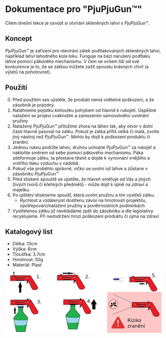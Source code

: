 # Dokumentace pro "PjuPjuGun™"

Cílem dnešní lekce je osvojit si otvírání skleněných lahví s PjuPjuGun™.

## Koncept
PjuPjuGun™ je zařízení pro otevírání zátek podtlakovaných skleněných lahví, například lahví lahodného kola loku. Funguje na bázi narušení podtlaku láhve pomocí pákového mechanismu. 
V čem se ovšem liší od své konkurence je to, že se zátkou můžete zažít spoustu krásných chvil (a výletů na pohotovost).

## Použití

0. Před použitím ses ujistěte, že produkt nemá viditelné poškození, a že zásobník je prázdný.
1. Natáhneme pojistku kohoutku pohybem od hlavně k rukojeti. Úspěšné natažení se projeví cvaknutím a zamezením samovolného uvolnění pružiny
2. Natažený PjuPjuGun™ přiložíme zhora na láhev tak, aby otvor v dolní části hlavně pasoval na zátku. Pokud je zátka příliš velká či malá, zvolte jiný nástroj než PjuPjuGun™. Mohlo by dojít k poškození produktu či zranění.
3. Jednou rukou podržte lahev, druhou uchopte PjuPjuGun™ za rukojeť a nakloňte směrem od sebe pomocí pákového mechanismu. Páka zdeformuje zátku, ta přestane těsnit a dojde k vyrovnání vnějšího a vnitřího tlaku vzduchu v nádobě.
4. Pokud vše proběhlo správně, víčko se uvolní od lahve a zůstane v zásobníku PjuPjuGun™
5. Před stiskem spouště se ujistěte, že hlaveň směřuje od Vás a jiných živých tvorů či křehkých předmětů - může dojít k újmě na zdraví a majetku.
6. Po ujištění stiskneme spoušť, která uvolní pružinu a tím vystřelí zátku.
    - Rychlost a vzdálenost dostřenu závisí na hmotnosti projektilu, opotřepování/natažení pružiny a povětrnostních podmínkách
7. Vystřelenou zátku již nevkládáme zpět do zásobníku a dle legislativy recyklujeme. Při nedodržení hrozí poškození produktu či újma na zdraví

## Katalogový list
- Délka: 13cm
- Výška: 6cm
- Tloušťka: 3.7cm
- Hmotnost: 50g
- Materiál: Plast

![Ilustrace](manual.png)
